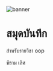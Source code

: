 ![banner](https://k-lytics.com/wp-content/uploads/2018/07/FB-Sci-Fi-Town-in-future-planet-1200.png)

# สมุดบันทึก

สำหรับรายวิชา oop

พิราม เลิศ
